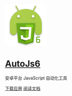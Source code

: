 <img src="images/logo.png" width="136" height="136" alt="logo"/>

# [AutoJs6](http://project.autojs6.com)

安卓平台 JavaScript 自动化工具

[下载应用](http://download.autojs6.com)
[阅读文档](/overview)